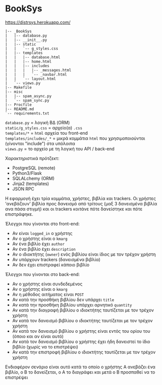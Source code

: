 # BookSys

https://distrsys.herokuapp.com/


```
|-- _BookSys
|   |-- database.py
|   |-- __init__.py
|   |-- static
|   |   `-- g_styles.css
|   |-- templates
|   |   |-- database.html
|   |   |-- home.html
|   |   |-- includes
|   |   |   |-- _messages.html
|   |   |   `-- _navbar.html
|   |   `-- layout.html
|   `-- views.py
|-- Makefile
|-- misc
|   |-- spam_async.py
|   `-- spam_sync.py
|-- Procfile
|-- README.md
`-- requirements.txt
```

`database.py` = λογική ΒΔ (ORM)  
`static/g_styles.css` = αρχείο(α) `.css`  
`templates/*` = `html` αρχεία του front-end  
`templates/includes/_*` = μικρά κομμάτια `html` που χρησιμοποιούνται (γίνονται "include") στα υπόλοιπα  
`views.py` = το αρχείο με τη λογική του API / back-end  

Χαρακτηριστικά πρότζεκτ:
* PostgreSQL (remote)
* Python3/Flask
* SQLALchemy (ORM)
* Jinja2 (templates)
* JSON RPC

Η εφαρμογή έχει τρία κομμάτια, χρήστες, βιβλία και trackers. Οι χρήστες 'ανεβάζουν' βιβλία προς δανεισμό από τρίτους 
(μαξ 3 δανεισμένα βιβλία ανα πάσα στιγμή) και οι trackers κοιτάνε πότε δανείστηκε και πότε επιστράφηκε.

Έλεγχοι που γίνονται στο front-end:
* Αν είναι `logged_in` ο χρήστης
* Αν ο χρήστης είναι ο `kmarg`
* Αν ένα βιβλίο έχει `author`
* Αν ένα βιβλίο έχει `description`
* Αν ο ιδιοκτήτης (`owner`) ενός βιβλίου είναι ίδιος με τον τρέχον χρήστη
* Αν υπάρχουν trackers (δανεισμένα βιβλία)
* Αν δεν έχει επιστραφεί κάποιο βιβλίο

Έλεγχοι που γίνονται στο back-end:
* Αν ο χρήστης είναι συνδεδεμένος
* Αν ο χρήστης είναι ο `kmarg`
* Αν η μέθοδος αιτήματος είναι `POST`
* Αν κατά την προσθήκη βιβλίου δεν υπάρχει `title`
* Αν κατά την προσθήκη βιβλίου υπάρχει αρνητικό `quantity`
* Αν κατά την διαγραφή βιβλίου ο ιδιοκτήτης ταυτίζεται με τον τρέχον χρήστη
* Αν κατά τον δανεισμό βιβλίου ο ιδιοκτήτης ταυτίζεται με τον τρέχον χρήστη
* Αν κατά τον δανεισμό βιβλίου ο χρήστης είναι εντός του ορίου του (όποιο και αν είναι αυτό)
* Αν κατά τον δανεισμό βιβλίου ο χρήστης έχει ήδη δανειστεί το ίδιο βιβλίο (χωρίς να το επιστρέψει)
* Αν κατά την επιστροφή βιβλίου ο ιδιοκτήτης ταυτίζεται με τον τρέχον χρήστη

Ενδιαφέρον σενάριο είναι αυτό κατά το οποίο ο χρήστης Α ανεβάζει ένα βιβλίο, ο Β το δανείζεται, ο Α το διαγράφει και μετά ο Β προσπαθεί να το επιστρέψει
